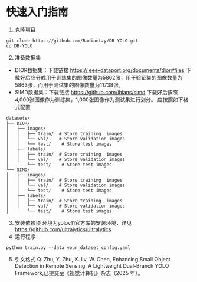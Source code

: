 # 快速入门指南
1. 克隆项目
```angular2html
git clone https://github.com/Radiantzy/DB-YOLO.git 
cd DB-YOLO
```
2. 准备数据集
- DIOR数据集：下载链接 https://ieee-dataport.org/documents/dior#files
下载好后应分成用于训练集的图像数量为5862张，用于验证集的图像数量为5863张，而用于测试集的图像数量为11738张。
- SIMD数据集：下载链接 https://github.com/ihians/simd
下载好后按照4,000张图像作为训练集，1,000张图像作为测试集进行划分。
应按照如下格式配置
```angular2html
datasets/
├── DIOR/
│   ├── images/
│   │   ├── train/  # Store training  images
│   │   └── val/    # Store validation images
│   │   └── test/    # Store test images
│   ├── labels/
│   │   ├── train/  # Store training  images
│   │   └── val/    # Store validation images
│       └── test/    # Store test images
└── SIMD/
│   ├── images/
│   │   ├── train/  # Store training  images
│   │   └── val/    # Store validation images
│   │   └── test/    # Store test images
│   ├── labels/
│   │   ├── train/  # Store training  images
│   │   └── val/    # Store validation images
│       └── test/    # Store test images
```
3. 安装依赖项
环境为yolov11官方库的安装环境，详见 https://github.com/ultralytics/ultralytics
4. 运行程序
```angular2html
python train.py --data your_dataset_config.yaml
```
5. 引文格式
Q. Zhu, Y. Zhu, X. Lv, W. Chen, Enhancing Small Object Detection in Remote Sensing: A Lightweight Dual-Branch YOLO Framework,已提交至《视觉计算机》杂志（2025 年）。